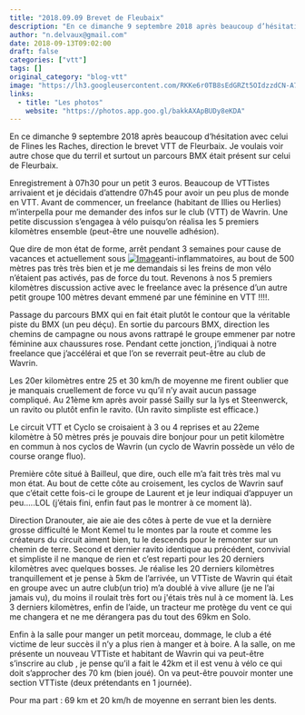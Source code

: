 ```yaml
---
title: "2018.09.09 Brevet de Fleubaix"
description: "En ce dimanche 9 septembre 2018 après beaucoup d’hésitation avec celui de Flines les Raches, direction le brevet VTT de Fleurbaix. Je voulais voir autre chose que du terril et surtout un parcours BMX était présent sur celui de Fleurbaix."
author: "n.delvaux@gmail.com"
date: 2018-09-13T09:02:00
draft: false
categories: ["vtt"]
tags: []
original_category: "blog-vtt"
image: "https://lh3.googleusercontent.com/RKKe6r0TB8sEdGRZt5OIdzzdCN-A7tu2EJpCue_9AtmZkVWqx3UIbNuy4Un_wUaPS-TMhTCIRwmjx-ldLUqckTrx-FgaPiEST5YKQbWxcg-JuyVD80TSKzcRh6KQ1hbfFpp9r9D0YFVDet4kyyFK24jYJwBlDmSLgZhKQCbkkvl4HRUuBTTCzJQi2gh2bZAR5BXrwrGonYjiN5LLPQa8wgg6kUIfJa7pni0zOj-T_aLrtyRwcmd7vefA2wZs4u63owwZ12js8PBH8kD92Q80rbnKZyJnNKB8wD9cKMGmy3_vcj6XoXcEcX1VzaQNjYLpzLPuTTd0lNrIJRdyDHki-J3_oWvPEHfogEIw9H_enwsFyX4ks5Ocp06SIftos_uzJGiIdxdfjPErJkWmmOggKuUxnsBN3ARv79Y4opRnpalaq8uDIy6di7MObUqYrI_BucDolEFmTNIFOxRl_o__zJ8Nv6_ZdwfZ8170VP1xPz9Xht4cBwmlyOlgXISOc7pqzRiaMsb0hig0aCYxlrHJYOw9nlDGPtXN2FRpYFmnFZJuOLkxdCSBpGI0uJkpzPkxYNYBREouNDIr-vfv59Yr5z7uZtX8d-gxo8u7S-jU2SBZg4AOR6Gqmtc_wXif669C=w1047-h617-no"
links:
  - title: "Les photos"
    website: "https://photos.app.goo.gl/bakkAXApBUDy8eKDA"
---
```


En ce dimanche 9 septembre 2018 après beaucoup d’hésitation avec celui de Flines les Raches, direction le brevet VTT de Fleurbaix. Je voulais voir autre chose que du terril et surtout un parcours BMX était présent sur celui de Fleurbaix.

<!--more-->

Enregistrement à 07h30 pour un petit 3 euros. Beaucoup de VTTistes arrivaient et je décidais d’attendre 07h45 pour avoir un peu plus de monde en VTT. Avant de commencer, un freelance (habitant de Illies ou Herlies) m’interpella pour me demander des infos sur le club (VTT) de Wavrin. Une petite discussion s’engagea à vélo puisqu’on réalisa les 5 premiers kilomètres ensemble (peut-être une nouvelle adhésion).

Que dire de mon état de forme, arrêt pendant 3 semaines pour cause de vacances et actuellement sous [![Image](https://lh3.googleusercontent.com/8Qo8CWXCFwmECX3D3rBpZhmJb3Pb9iPqJEDTl3dLW8eSBtuNUcq7xfyOSJPv9QlQYTNgrFkaxG8vpa69AmFCm8__AMEcTBa77PTPaurrTFLhSufVw_4sEalxjtfZDC0hGVnrxeHNPT3gINtbcotNgot9ONPP_kOrYZT5GEVje7I4KgFVkcX-DtznFXaoKQrwbO7opvrDS1yzU7jrh021ckVtdCo-r4d5PNUEhDvEM6ckBqrZfW6o9n2-5PzQOq7bhtd1Zs27mvEBlxVbjN2P-N8GHJvxdGX6NyVj6X5ubF__2KtIQfAb3Hvopjy2bM2baOgqOTs_fK1zJvVGvcLl2hpa9MoyfpTNEyKp2aQdQNvCM0M7cdZEi10-ybe_QKwreeHSdPyo0AHHLI0Mzs2dT90CNNvvdazHDFhxoPfHnvvT-5xaAisX6bQ6aJ8G7jSB8J5jPaM5Ipe3_Sqmv-T4Wh9Y9vS0JSU5ehAsWb1gK28PQwar7bk_KIa3adeqBH2L6BsXVajnyeEyXhcJGENq5vW4bAOMSttaKrVSKIQIGWElKWxPAhsPIP3DI296iIK_yf91bYtSHH4xRmVkzV7aqNcLALLJ3PXYgNee-rj1gkBemJHo37dLqnCiwUHAlzwaTCofHRaolk_KBX9Hlm_-rd1buNS31SIIAz4nmhCoHgfgjOrwErCvVbdZ_w=w650-h866-no)](https://lh3.googleusercontent.com/8Qo8CWXCFwmECX3D3rBpZhmJb3Pb9iPqJEDTl3dLW8eSBtuNUcq7xfyOSJPv9QlQYTNgrFkaxG8vpa69AmFCm8__AMEcTBa77PTPaurrTFLhSufVw_4sEalxjtfZDC0hGVnrxeHNPT3gINtbcotNgot9ONPP_kOrYZT5GEVje7I4KgFVkcX-DtznFXaoKQrwbO7opvrDS1yzU7jrh021ckVtdCo-r4d5PNUEhDvEM6ckBqrZfW6o9n2-5PzQOq7bhtd1Zs27mvEBlxVbjN2P-N8GHJvxdGX6NyVj6X5ubF__2KtIQfAb3Hvopjy2bM2baOgqOTs_fK1zJvVGvcLl2hpa9MoyfpTNEyKp2aQdQNvCM0M7cdZEi10-ybe_QKwreeHSdPyo0AHHLI0Mzs2dT90CNNvvdazHDFhxoPfHnvvT-5xaAisX6bQ6aJ8G7jSB8J5jPaM5Ipe3_Sqmv-T4Wh9Y9vS0JSU5ehAsWb1gK28PQwar7bk_KIa3adeqBH2L6BsXVajnyeEyXhcJGENq5vW4bAOMSttaKrVSKIQIGWElKWxPAhsPIP3DI296iIK_yf91bYtSHH4xRmVkzV7aqNcLALLJ3PXYgNee-rj1gkBemJHo37dLqnCiwUHAlzwaTCofHRaolk_KBX9Hlm_-rd1buNS31SIIAz4nmhCoHgfgjOrwErCvVbdZ_w=w650-h866-no)anti-inflammatoires, au bout de 500 mètres pas très très bien et je me demandais si les freins de mon vélo n’étaient pas activés, pas de force du tout. Revenons à nos 5 premiers kilomètres discussion active avec le freelance avec la présence d’un autre petit groupe 100 mètres devant emmené par une féminine en VTT !!!!.

Passage du parcours BMX qui en fait était plutôt le contour que la véritable piste du BMX (un peu déçu). En sortie du parcours BMX, direction les chemins de campagne ou nous avons rattrapé le groupe emmener par notre féminine aux chaussures rose. Pendant cette jonction, j’indiquai à notre freelance que j’accélérai et que l’on se reverrait peut-être au club de Wavrin.

Les 20er kilomètres entre 25 et 30 km/h de moyenne me firent oublier que je manquais cruellement de force vu qu’il n’y avait aucun passage compliqué. Au 21ème km après avoir passé Sailly sur la lys et Steenwerck, un ravito ou plutôt enfin le ravito. (Un ravito simpliste est efficace.)

Le circuit VTT et Cyclo se croisaient à 3 ou 4 reprises et au 22eme kilomètre à 50 mètres prés je pouvais dire bonjour pour un petit kilomètre en commun à nos cyclos de Wavrin (un cyclo de Wavrin possède un vélo de course orange fluo). 

Première côte situé à Bailleul, que dire, ouch elle m’a fait très très mal vu mon état. Au bout de cette côte au croisement, les cyclos de Wavrin sauf que c’était cette fois-ci le groupe de Laurent et je leur indiquai d’appuyer un peu…..LOL (j’étais fini, enfin faut pas le montrer à ce moment là).

Direction Dranouter, aie aie aie des côtes à perte de vue et la dernière grosse difficulté le Mont Kemel tu le montes par la route et comme les créateurs du circuit aiment bien, tu le descends pour le remonter sur un chemin de terre. Second et dernier ravito identique au précédent, convivial et simpliste il ne manque de rien et c’est reparti pour les 20 derniers kilomètres avec quelques bosses. Je réalise les 20 derniers kilomètres tranquillement et je pense à 5km de l’arrivée, un VTTiste de Wavrin qui était en groupe avec un autre club(un trio) m’a doublé à vive allure (je ne l’ai jamais vu), du moins il roulait très fort ou j'étais très nul à ce moment là. Les 3 derniers kilomètres, enfin de l’aide, un tracteur me protège du vent ce qui me changera et ne me dérangera pas du tout des 69km en Solo. 

Enfin à la salle pour manger un petit morceau, dommage, le club a été victime de leur succès il n’y a plus rien à manger et à boire. A la salle, on me présente un nouveau VTTiste et habitant de Wavrin qui va peut-être s’inscrire au club , je pense qu’il a fait le 42km et il est venu à vélo ce qui doit s’approcher des 70 km (bien joué). On va peut-être pouvoir monter une section VTTiste (deux prétendants en 1 journée). 

Pour ma part : 69 km et 20 km/h de moyenne en serrant bien les dents.